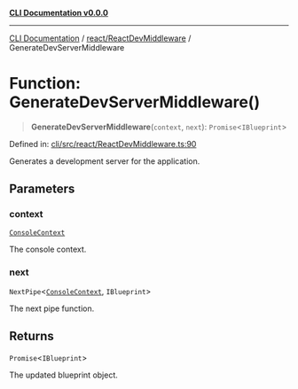 [**CLI Documentation v0.0.0**](../../../README.md)

***

[CLI Documentation](../../../modules.md) / [react/ReactDevMiddleware](../README.md) / GenerateDevServerMiddleware

# Function: GenerateDevServerMiddleware()

> **GenerateDevServerMiddleware**(`context`, `next`): `Promise`\<`IBlueprint`\>

Defined in: [cli/src/react/ReactDevMiddleware.ts:90](https://github.com/stonemjs/cli/blob/9e518a2b8256b5ebc9e0e69a80ac84eb1fb59bf9/src/react/ReactDevMiddleware.ts#L90)

Generates a development server for the application.

## Parameters

### context

[`ConsoleContext`](../../../declarations/interfaces/ConsoleContext.md)

The console context.

### next

`NextPipe`\<[`ConsoleContext`](../../../declarations/interfaces/ConsoleContext.md), `IBlueprint`\>

The next pipe function.

## Returns

`Promise`\<`IBlueprint`\>

The updated blueprint object.
